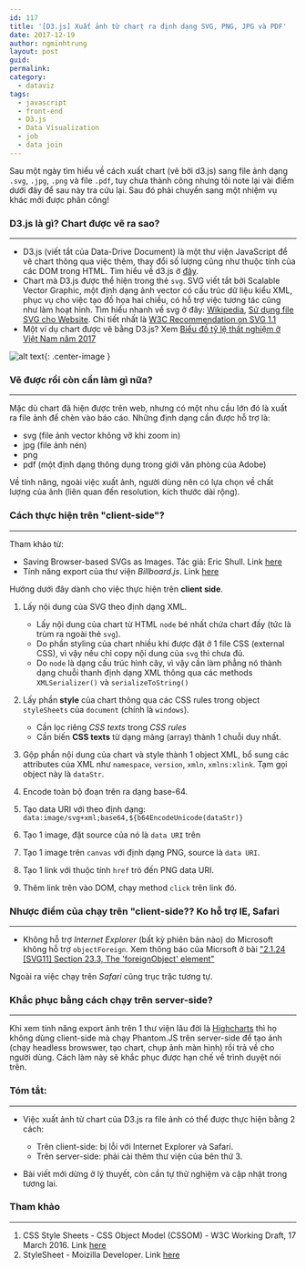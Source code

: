 ```yaml
---
id: 117
title: '[D3.js] Xuất ảnh từ chart ra định dạng SVG, PNG, JPG và PDF'
date: 2017-12-19
author: ngminhtrung
layout: post
guid: 
permalink: 
category:
  - dataviz
tags:
  - javascript
  - front-end
  - D3.js
  - Data Visualization
  - job
  - data join
---
```


Sau một ngày tìm hiểu về cách xuất chart (vẽ bởi d3.js) sang file ảnh dạng `.svg`, `.jpg`, `.png` và file `.pdf`, tuy chưa thành công nhưng tôi note lại vài điểm dưới đây để sau này tra cứu lại. Sau đó phải chuyển sang một nhiệm vụ khác mới được phân công!

### D3.js là gì? Chart được vẽ ra sao?
---

- D3.js (viết tắt của Data-Drive Document) là một thư viện JavaScript để vẽ chart thông qua việc thêm, thay đổi số lượng cũng như thuộc tính của các DOM trong HTML. Tìm hiểu về d3.js ở [đây](https://d3js.org/).
- Chart mà D3.js được thể hiện trong thẻ `svg`. SVG viết tắt bởi Scalable Vector Graphic, một định dạng ảnh vector có cấu trúc dữ liệu kiểu XML, phục vụ cho việc tạo đồ họa hai chiều, có hỗ trợ việc tương tác cũng như làm hoạt hình. Tìm hiểu nhanh về svg ở đây: [Wikipedia](https://en.wikipedia.org/wiki/Scalable_Vector_Graphics), [Sử dụng file SVG cho Website](https://kipalog.com/posts/Su-dung-file-SVG-cho-website). Chi tiết nhất là [W3C Recommendation on SVG 1.1](https://www.w3.org/TR/SVG/)
- Một ví dụ chart được vẽ bằng D3.js? Xem [Biểu đồ tỷ lệ thất nghiệm ở Việt Nam năm 2017](https://ngminhtrung.github.io/projects/learning/d3/vietnam/vn-unemployment-2016/)

![alt text][image01]{: .center-image }

### Vẽ được rồi còn cần làm gì nữa?
--- 
Mặc dù chart đã hiện được trên web, nhưng có một nhu cầu lớn đó là xuất ra file ảnh để chèn vào báo cáo. Những định dạng cần được hỗ trợ là:
- svg (file ảnh vector không vỡ khi zoom in)
- jpg (file ảnh nén)
- png
- pdf (một định dạng thông dụng trong giới văn phòng của Adobe)

Về tính năng, ngoài việc xuất ảnh, người dùng nên có lựa chọn về chất lượng của ảnh (liên quan đến resolution, kích thước dài rộng).

### Cách thực hiện trên "client-side"?
---
Tham khảo từ:
-   Saving Browser-based SVGs as Images. Tác giả: Eric Shull. Link [here](https://spin.atomicobject.com/2014/01/21/convert-svg-to-png/)
- Tính năng export của thư viện *Billboard.js*. Link [here](https://naver.github.io/billboard.js/)

Hướng dưới đây dành cho việc thực hiện trên **client side**.

1. Lấy nội dung của SVG theo định dạng XML.
    - Lấy nội dung của chart từ HTML `node` bé nhất chứa chart đấy (tức là trùm ra ngoài thẻ `svg`). 
    - Do phần styling của chart nhiều khi được đặt ở 1 file CSS (external CSS), vì vậy nếu chỉ copy nội dung của `svg` thì chưa đủ.
    - Do `node` là dạng cấu trúc hình cây, vì vậy cần làm phẳng nó thành dạng chuỗi thanh định dạng XML thông qua các methods `XMLSerializer()` và `serializeToString()`

2. Lấy phần **style** của chart thông qua các CSS rules trong object `styleSheets` của `document` (chính là `windows`).
    - Cần lọc riêng *CSS texts* trong *CSS rules*
    - Cần biến **CSS texts** từ dạng mảng (array) thành 1 chuỗi duy nhất.
    
3. Gộp phần nội dung của chart và style thành 1 object XML, bổ sung các attributes của XML như `namespace`, `version`, `xmln`, `xmlns:xlink`. Tạm gọi object này là `dataStr`.

4. Encode toàn bộ đoạn trên ra dạng base-64. 

5. Tạo data URI với theo định dạng: `data:image/svg+xml;base64,${b64EncodeUnicode(dataStr)}`

6. Tạo 1 image, đặt source của nó là `data URI` trên

7. Tạo 1 image trên `canvas` với định dạng PNG, source là `data URI`.

8. Tạo 1 link với thuộc tính `href` trỏ đến PNG data URI.

8. Thêm link trên vào DOM, chạy method `click` trên link đó.

### Nhược điểm của chạy trên "client-side?? Ko hỗ trợ IE, Safari 
---
- Không hỗ trợ *Internet Explorer* (bất kỳ phiên bản nào) do Microsoft không hỗ trợ `objectForeign`. Xem thông báo của Micrsoft ở bài ["2.1.24 [SVG11] Section 23.3, The 'foreignObject' element"](https://msdn.microsoft.com/en-us/library/hh834675(v=vs.85).aspx)

Ngoài ra việc chạy trên *Safari* cũng trục trặc tương tự. 

### Khắc phục bằng cách chạy trên server-side?
---
Khi xem tính năng export ảnh trên 1 thư viện lâu đời là [Highcharts](https://www.highcharts.com/) thì họ không dùng client-side mà chạy Phantom.JS trên server-side để tạo ảnh (chạy headless browswer, tạo chart, chụp ảnh màn hình) rồi trả về cho người dùng. Cách làm này sẽ khắc phục được hạn chế về trình duyệt nói trên. 

### Tóm tắt:
---
- Việc xuất ảnh từ chart của D3.js ra file ảnh có thể được thực hiện bằng 2 cách:
    - Trên client-side: bị lỗi với Internet Explorer và Safari.
    - Trên server-side: phải cài thêm thư viện của bên thứ 3. 

- Bài viết mới dừng ở lý thuyết, còn cần tự thử nghiệm và cập nhật trong tương lai.

### Tham khảo
---
1. CSS Style Sheets - CSS Object Model (CSSOM) - W3C Working Draft, 17 March 2016. Link [here](https://www.w3.org/TR/cssom-1/#css-style-sheets)
2. StyleSheet - Moizilla Developer. Link [here](https://developer.mozilla.org/en-US/docs/Web/API/StyleSheet)

[image01]: https://ngminhtrung.github.io/images/PostIMG/2017-12-19-Export-SVG-PNG/image01.gif "Bar Chart D3.js"
